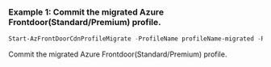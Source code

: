 ### Example 1: Commit the migrated Azure Frontdoor(Standard/Premium) profile.
```powershell
Start-AzFrontDoorCdnProfileMigrate -ProfileName profileName-migrated -ResourceGroupName rgtest
```

Commit the migrated Azure Frontdoor(Standard/Premium) profile.